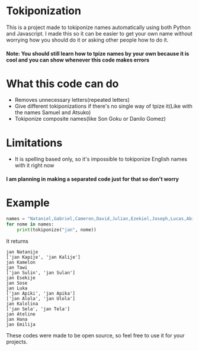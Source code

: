 # Tokiponization
This is a project made to tokiponize names automatically using both Python and Javascript. I made this so it can be easier to get your own name without worrying how you should do it or asking other people how to do it.

#### Note: You should still learn how to tpize names by your own because it is cool and you can show whenever this code makes errors

# What this code can do
- Removes unnecessary letters(repeated letters)
- Give different tokiponizations if there's no single way of tpize it(Like with the names Samuel and Atsuko)
- Tokiponize composite names(like Son Goku or Danilo Gomez)

# Limitations
- It is spelling based only, so it's impossible to tokiponize English names with it right now

#### I am planning in making a separated code just for that so don't worry

# Example
```python
names = "Nataniel,Gabriel,Cameron,David,Julian,Ezekiel,Joseph,Lucas,Abigail,Aurora,Carolina,Stella,Adeline,Hannah,Emilia".split(",")
for nome in names:
    print(tokiponize("jan", nome))
```
It returns

```
jan Natanije
['jan Kapije', 'jan Kalije']
jan Kamelon
jan Tawi
['jan Sulin', 'jan Sulan']
jan Esekije
jan Sose
jan Luka
['jan Apiki', 'jan Apika']
['jan Alola', 'jan Ulola']
jan Kalolina
['jan Sela', 'jan Tela']
jan Ateline
jan Hana
jan Emilija
```

These codes were made to be open source, so feel free to use it for your projects.
